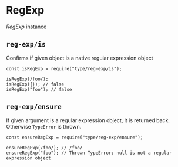 RegExp
======

*RegExp* instance

`reg-exp/is`
------------

Confirms if given object is a native regular expression object

    const isRegExp = require("type/reg-exp/is");

    isRegExp(/foo/);
    isRegExp({}); // false
    isRegExp("foo"); // false

`reg-exp/ensure`
----------------

If given argument is a regular expression object, it is returned back. Otherwise `TypeError` is thrown.

    const ensureRegExp = require("type/reg-exp/ensure");

    ensureRegExp(/foo/); // /foo/
    ensureRegExp("foo"); // Thrown TypeError: null is not a regular expression object
